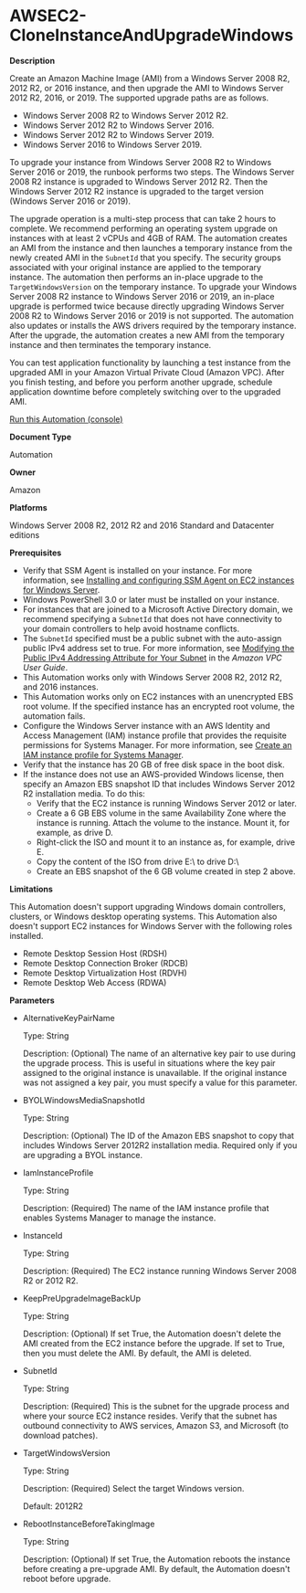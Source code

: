 # AWSEC2\-CloneInstanceAndUpgradeWindows<a name="automation-awsec2-CloneInstanceAndUpgradeWindows"></a>

**Description**

Create an Amazon Machine Image \(AMI\) from a Windows Server 2008 R2, 2012 R2, or 2016 instance, and then upgrade the AMI to Windows Server 2012 R2, 2016, or 2019\. The supported upgrade paths are as follows\.
+ Windows Server 2008 R2 to Windows Server 2012 R2\.
+ Windows Server 2012 R2 to Windows Server 2016\.
+ Windows Server 2012 R2 to Windows Server 2019\.
+ Windows Server 2016 to Windows Server 2019\.

To upgrade your instance from Windows Server 2008 R2 to Windows Server 2016 or 2019, the runbook performs two steps\. The Windows Server 2008 R2 instance is upgraded to Windows Server 2012 R2\. Then the Windows Server 2012 R2 instance is upgraded to the target version \(Windows Server 2016 or 2019\)\.

The upgrade operation is a multi\-step process that can take 2 hours to complete\. We recommend performing an operating system upgrade on instances with at least 2 vCPUs and 4GB of RAM\. The automation creates an AMI from the instance and then launches a temporary instance from the newly created AMI in the `SubnetId` that you specify\. The security groups associated with your original instance are applied to the temporary instance\. The automation then performs an in\-place upgrade to the `TargetWindowsVersion` on the temporary instance\. To upgrade your Windows Server 2008 R2 instance to Windows Server 2016 or 2019, an in\-place upgrade is performed twice because directly upgrading Windows Server 2008 R2 to Windows Server 2016 or 2019 is not supported\. The automation also updates or installs the AWS drivers required by the temporary instance\. After the upgrade, the automation creates a new AMI from the temporary instance and then terminates the temporary instance\.

You can test application functionality by launching a test instance from the upgraded AMI in your Amazon Virtual Private Cloud \(Amazon VPC\)\. After you finish testing, and before you perform another upgrade, schedule application downtime before completely switching over to the upgraded AMI\.

[Run this Automation \(console\)](https://console.aws.amazon.com/systems-manager/automation/execute/AWSEC2-CloneInstanceAndUpgradeWindows)

**Document Type**

Automation

**Owner**

Amazon

**Platforms**

Windows Server 2008 R2, 2012 R2 and 2016 Standard and Datacenter editions

**Prerequisites**
+ Verify that SSM Agent is installed on your instance\. For more information, see [Installing and configuring SSM Agent on EC2 instances for Windows Server](sysman-install-ssm-win.md)\.
+ Windows PowerShell 3\.0 or later must be installed on your instance\.
+ For instances that are joined to a Microsoft Active Directory domain, we recommend specifying a `SubnetId` that does not have connectivity to your domain controllers to help avoid hostname conflicts\.
+ The `SubnetId` specified must be a public subnet with the auto\-assign public IPv4 address set to true\. For more information, see [Modifying the Public IPv4 Addressing Attribute for Your Subnet](https://docs.aws.amazon.com/vpc/latest/userguide/vpc-ip-addressing.html#subnet-public-ip) in the *Amazon VPC User Guide*\.
+ This Automation works only with Windows Server 2008 R2, 2012 R2, and 2016 instances\.
+ This Automation works only on EC2 instances with an unencrypted EBS root volume\. If the specified instance has an encrypted root volume, the automation fails\.
+ Configure the Windows Server instance with an AWS Identity and Access Management \(IAM\) instance profile that provides the requisite permissions for Systems Manager\. For more information, see [Create an IAM instance profile for Systems Manager](setup-instance-profile.md)\.
+ Verify that the instance has 20 GB of free disk space in the boot disk\.
+ If the instance does not use an AWS\-provided Windows license, then specify an Amazon EBS snapshot ID that includes Windows Server 2012 R2 installation media\. To do this:
  + Verify that the EC2 instance is running Windows Server 2012 or later\.
  + Create a 6 GB EBS volume in the same Availability Zone where the instance is running\. Attach the volume to the instance\. Mount it, for example, as drive D\. 
  + Right\-click the ISO and mount it to an instance as, for example, drive E\.
  + Copy the content of the ISO from drive E:\\ to drive D:\\
  + Create an EBS snapshot of the 6 GB volume created in step 2 above\.

**Limitations**

This Automation doesn't support upgrading Windows domain controllers, clusters, or Windows desktop operating systems\. This Automation also doesn't support EC2 instances for Windows Server with the following roles installed\.
+ Remote Desktop Session Host \(RDSH\)
+ Remote Desktop Connection Broker \(RDCB\)
+ Remote Desktop Virtualization Host \(RDVH\)
+ Remote Desktop Web Access \(RDWA\)

**Parameters**
+ AlternativeKeyPairName

  Type: String

  Description: \(Optional\) The name of an alternative key pair to use during the upgrade process\. This is useful in situations where the key pair assigned to the original instance is unavailable\. If the original instance was not assigned a key pair, you must specify a value for this parameter\.
+ BYOLWindowsMediaSnapshotId

  Type: String

  Description: \(Optional\) The ID of the Amazon EBS snapshot to copy that includes Windows Server 2012R2 installation media\. Required only if you are upgrading a BYOL instance\.
+ IamInstanceProfile

  Type: String

  Description: \(Required\) The name of the IAM instance profile that enables Systems Manager to manage the instance\.
+ InstanceId

  Type: String

  Description: \(Required\) The EC2 instance running Windows Server 2008 R2 or 2012 R2\.
+ KeepPreUpgradeImageBackUp

  Type: String

  Description: \(Optional\) If set True, the Automation doesn't delete the AMI created from the EC2 instance before the upgrade\. If set to True, then you must delete the AMI\. By default, the AMI is deleted\.
+ SubnetId

  Type: String

  Description: \(Required\) This is the subnet for the upgrade process and where your source EC2 instance resides\. Verify that the subnet has outbound connectivity to AWS services, Amazon S3, and Microsoft \(to download patches\)\.
+ TargetWindowsVersion

  Type: String

  Description: \(Required\) Select the target Windows version\.

  Default: 2012R2
+ RebootInstanceBeforeTakingImage

  Type: String

  Description: \(Optional\) If set True, the Automation reboots the instance before creating a pre\-upgrade AMI\. By default, the Automation doesn't reboot before upgrade\.